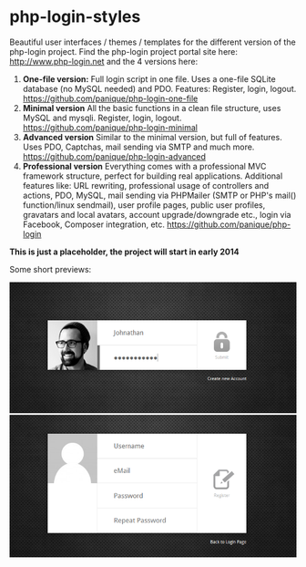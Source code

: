 # php-login-styles

Beautiful user interfaces / themes / templates for the different version of the php-login project. Find the php-login
project portal site here: http://www.php-login.net and the 4 versions here:

1. **One-file version:** Full login script in one file. Uses a one-file SQLite database (no MySQL needed) and PDO.
   Features: Register, login, logout.
   https://github.com/panique/php-login-one-file
2. **Minimal version** All the basic functions in a clean file structure, uses MySQL and mysqli.
   Register, login, logout.
   https://github.com/panique/php-login-minimal
3. **Advanced version** Similar to the minimal version, but full of features.
   Uses PDO, Captchas, mail sending via SMTP and much more.
   https://github.com/panique/php-login-advanced
3. **Professional version** Everything comes with a professional MVC framework structure, perfect for building
   real applications. Additional features like: URL rewriting, professional usage of controllers and actions, PDO, MySQL,
   mail sending via PHPMailer (SMTP or PHP's mail() function/linux sendmail), user profile pages, public user profiles,
   gravatars and local avatars, account upgrade/downgrade etc., login via Facebook, Composer integration, etc.
   https://github.com/panique/php-login

**This is just a placeholder, the project will start in early 2014**

Some short previews:

![Style for the php-login script](img/php_login_script_01.png)
![Style for the php-login script](img/php_login_script_02.png)
